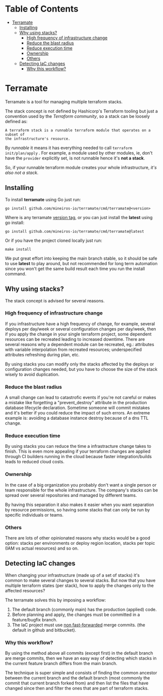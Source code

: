 <!-- mdtocstart -->

# Table of Contents

- [Terramate](#terramate)
    - [Installing](#installing)
    - [Why using stacks?](#why-using-stacks)
        - [High frequency of infrastructure change](#high-frequency-of-infrastructure-change)
        - [Reduce the blast radius](#reduce-the-blast-radius)
        - [Reduce execution time](#reduce-execution-time)
        - [Ownership](#ownership)
        - [Others](#others)
    - [Detecting IaC changes](#detecting-iac-changes)
        - [Why this workflow?](#why-this-workflow)

<!-- mdtocend -->

# Terramate

Terramate is a tool for managing multiple terraform stacks.

The stack concept is not defined by Hashicorp's Terraform tooling but just a
convention used by the _Terraform community_, so a stack can be loosely defined
as:

```
A terraform stack is a runnable terraform module that operates on a subset of
the infrastructure's resource.
```

By _runnable_ it means it has everything needed to call
`terraform init/plan/apply` . For example, a module used by other modules, ie,
don't have the `provider` explicitly set, is not runnable hence it's
**not a stack**.

So, if your runnable terraform module creates your whole infrastructure, *it's
also not a stack*.


## Installing

To install **terramate** using Go just run:

```
go install github.com/mineiros-io/terramate/cmd/terramate@<version>
```

Where **<version>** is any terramate [version tag](https://github.com/mineiros-io/terramate/tags),
or you can just install the **latest** using go install:

```
go install github.com/mineiros-io/terramate/cmd/terramate@latest
```

Or if you have the project cloned locally just run:

```
make install
```

We put great effort into keeping the main branch stable, so it should be safe
to use **latest** to play around, but not recommended for long term automation
since you won't get the same build result each time you run the install command.


## Why using stacks?

The stack concept is advised for several reasons. 

### High frequency of infrastructure change

If you infrastructure have a high frequency of change, for example, several
deploys per day/week or several configuration changes per day/week, then if you
apply the change in your single terraform project, some dependent resources can
be recreated leading to increased downtime. There are several reasons why a
dependent module can be recreated, eg.: attributes with variable interpolation
from recreated resources; underspecified attributes refreshing during plan, etc.

By using stacks you can modify only the stacks affected by the deploys or
configuration changes needed, but you have to choose the size of the stack
wisely to avoid duplication.

### Reduce the blast radius

A small change can lead to catastrofic events if you're not careful or makes a
mistake like forgetting a "prevent_destroy" attribute in the production database
lifecycle declaration. Sometime someone will commit mistakes and it's better if
you could reduce the impact of such errors.
An extreme example is: avoiding a database instance destroy because of a dns TTL
change.

### Reduce execution time

By using stacks you can reduce the time a infrastracture change takes to finish.
This is even more appealing if your terraform changes are applied through CI
builders running in the cloud because faster integration/builds leads to reduced
cloud costs.

### Ownership

In the case of a big organization you probably don't want a single person or
team responsible for the whole infrastructure. The company's stacks can be
spread over several repositories and managed by different teams.

By having this separation it also makes it easier when you want separation
by resource permissions, so having some stacks that can only be run by
specific individuals or teams.

### Others

There are lots of other opinionated reasons why stacks would be a good option:
stacks per environments or deploy region location, stacks per topic (IAM vs
actual resources) and so on.

## Detecting IaC changes

When changing your infrastructure (made up of a set of stacks) it's common to
make several changes to several stacks. But now that you have multiple terraform
states (per stack), how to apply the changes only to the affected resources?

The terramate solves this by imposing a workflow:

1. The default branch (commonly main) has the production (applied) code.
2. Before planning and apply, the changes must be committed in a feature/bugfix
  branch.
3. The IaC project must use [non
  fast-forwarded](https://git-scm.com/docs/git-merge#_fast_forward_merge) merge
  commits. (the default in github and bitbucket).

### Why this workflow?

By using the method above all commits (except first) in the default branch are
merge commits, then we have an easy way of detecting which stacks in the current
feature branch differs from the main branch.

The technique is super simple and consists of finding the common ancestor
between the current branch and the default branch (most commonly the commit that
current branch forked from) and then list the files that have changed since then
and filter the ones that are part of terraform stacks.
